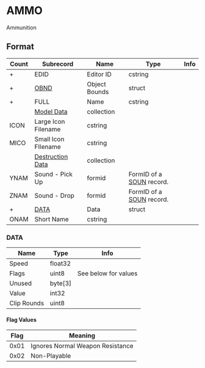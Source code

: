 AMMO
====

Ammunition

## Format

Count | Subrecord | Name | Type | Info
------|-------|------|------|-----
+ | EDID | Editor ID | cstring |
+ | [OBND](Fields/OBND.md) | Object Bounds | struct |
+ | FULL | Name | cstring |
 | | [Model Data](Fields/Model.md) | collection |
 | ICON | Large Icon Filename | cstring | 
 | MICO | Small Icon FIlename | cstring |
 | | [Destruction Data](Fields/Destruction.md) | collection |
 | YNAM | Sound - Pick Up | formid | FormID of a [SOUN](SOUN.md) record.
 | ZNAM | Sound - Drop | formid | FormID of a [SOUN](SOUN.md) record.
+ | [DATA](#data) | Data | struct 
 | ONAM | Short Name | cstring |
 
### DATA

Name | Type | Info
-----|------|-----
Speed | float32 |
Flags | uint8 | See below for values
Unused | byte[3] |
Value | int32 |
Clip Rounds | uint8 |
 
#### Flag Values

Flag | Meaning
-----|--------
0x01 | Ignores Normal Weapon Resistance
0x02 | Non-Playable
 
